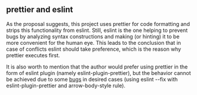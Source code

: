 ## prettier and eslint
As the proposal suggests, this project uses prettier for code formatting and strips
this functionality from eslint. Still, eslint is the one helping to prevent bugs by
analyzing syntax constructions and making (or hinting) it to be more convenient for 
the human eye. This leads to the conclusion that in case of conflicts eslint should 
take preference, which is the reason why prettier executes first.

It is also worth to mention that the author would prefer using prettier in the form 
of eslint plugin (namely eslint-plugin-prettier), but the behavior cannot be achieved 
due to some [bugs](https://github.com/prettier/eslint-config-prettier#arrow-body-style-and-prefer-arrow-callback) 
in desired cases (using eslint --fix with eslint-plugin-prettier and arrow-body-style rule).

